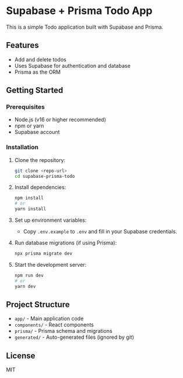 # Supabase + Prisma Todo App

This is a simple Todo application built with Supabase and Prisma.

## Features
- Add and delete todos
- Uses Supabase for authentication and database
- Prisma as the ORM

## Getting Started

### Prerequisites
- Node.js (v16 or higher recommended)
- npm or yarn
- Supabase account

### Installation
1. Clone the repository:
   ```sh
   git clone <repo-url>
   cd supabase-prisma-todo
   ```
2. Install dependencies:
   ```sh
   npm install
   # or
   yarn install
   ```
3. Set up environment variables:
   - Copy `.env.example` to `.env` and fill in your Supabase credentials.

4. Run database migrations (if using Prisma):
   ```sh
   npx prisma migrate dev
   ```

5. Start the development server:
   ```sh
   npm run dev
   # or
   yarn dev
   ```

## Project Structure
- `app/` - Main application code
- `components/` - React components
- `prisma/` - Prisma schema and migrations
- `generated/` - Auto-generated files (ignored by git)

## License
MIT
